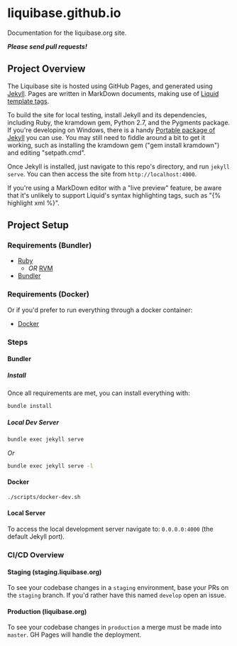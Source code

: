 # liquibase.github.io

Documentation for the liquibase.org site.

***Please send pull requests!***

## Project Overview

The Liquibase site is hosted using GitHub Pages, and generated using [Jekyll](http://jekyllrb.com/). Pages are written in MarkDown documents, making use of [Liquid template tags](http://jekyllrb.com/docs/templates/).

To build the site for local testing, install Jekyll and its dependencies, including Ruby, the kramdown gem, Python 2.7, and the Pygments package. If you're developing on Windows, there is a handy [Portable package of Jekyll](https://github.com/madhur/PortableJekyll) you can use. You may still need to fiddle around a bit to get it working, such as installing the kramdown gem ("gem install kramdown") and editing "setpath.cmd".

Once Jekyll is installed, just navigate to this repo's directory, and run `jekyll serve`. You can then access the site from `http://localhost:4000`.

If you're using a MarkDown editor with a "live preview" feature, be aware that it's unlikely to support Liquid's syntax highlighting tags, such as "{% highlight xml %}".

## Project Setup
### Requirements (Bundler)
* [Ruby](https://ruby-doc.org/)
  * _OR_ [RVM](https://rvm.io/rvm/install)
* [Bundler](https://bundler.io/)

### Requirements (Docker)
Or if you'd prefer to run everything through a docker container:
* [Docker](https://www.docker.com/)

### Steps
#### Bundler
##### Install
Once all requirements are met, you can install everything with:
```bash
bundle install
```

##### Local Dev Server
```bash
bundle exec jekyll serve 
```
_Or_
```bash
bundle exec jekyll serve -l
```

#### Docker
```bash
./scripts/docker-dev.sh
```

#### Local Server
To access the local development server navigate to: `0.0.0.0:4000` (the default Jekyll port).

### CI/CD Overview
#### Staging (staging.liquibase.org)
To see your codebase changes in a `staging` environment, base your PRs on the `staging` branch. If you'd rather have this named `develop` open an issue.

#### Production (liquibase.org)
To see your codebase changes in `production` a merge must be made into `master`. GH Pages will handle the deployment.